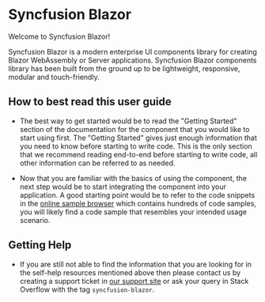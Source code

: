 # Syncfusion Blazor

Welcome to Syncfusion Blazor!

Syncfusion Blazor is a modern enterprise UI components library for creating Blazor WebAssembly or Server applications. Syncfusion Blazor components library has been built from the ground up to be lightweight, responsive, modular and touch-friendly.

## How to best read this user guide

* The best way to get started would be to read the "Getting Started" section of the
documentation for the component that you would like to start using first. The "Getting Started" gives just enough information that you need to know before starting to write code.
This is the only section that we recommend reading end-to-end before starting to write code,
all other information can be referred to as needed.

* Now that you are familiar with the basics of using the component, the next step would
be to start integrating the component into your application. A good starting point
would be to refer to the code snippets in the [online sample browser](https://blazor.syncfusion.com/demos/)
which contains hundreds of code samples, you will likely find
a code sample that resembles your intended usage scenario.

## Getting Help

* If you are still not able to find the information that you are looking for in the
self-help resources mentioned above then please contact us by creating a support ticket
in [our support site](http://syncfusion.com/support) or ask your query in Stack Overflow with the tag `syncfusion-blazor`.
